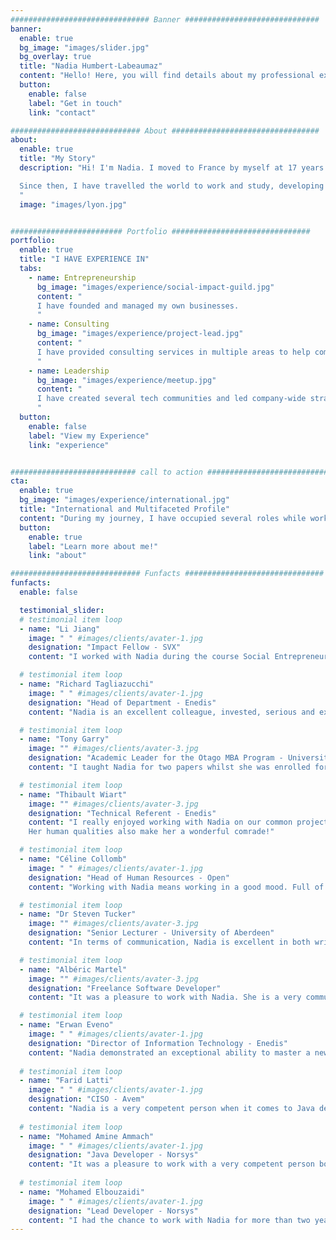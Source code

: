 ```yaml
---
############################### Banner ##############################
banner:
  enable: true
  bg_image: "images/slider.jpg"
  bg_overlay: true
  title: "Nadia Humbert-Labeaumaz"
  content: "Hello! Here, you will find details about my professional experience as well as some of my thoughts and case studies."
  button:
    enable: false
    label: "Get in touch"
    link: "contact"

############################# About #################################
about:
  enable: true
  title: "My Story"
  description: "Hi! I'm Nadia. I moved to France by myself at 17 years old.

  Since then, I have travelled the world to work and study, developing knowledge and skills in diverse fields such as engineering, business and science, building up experience in entrepreneurship, consulting and leadership and learning from many cultures.
  "
  image: "images/lyon.jpg"


######################### Portfolio ###############################
portfolio:
  enable: true
  title: "I HAVE EXPERIENCE IN"
  tabs:
    - name: Entrepreneurship
      bg_image: "images/experience/social-impact-guild.jpg"
      content: "
      I have founded and managed my own businesses.
      "      
    - name: Consulting
      bg_image: "images/experience/project-lead.jpg"
      content: "
      I have provided consulting services in multiple areas to help companies achieve strategic goals and scale up.
      "
    - name: Leadership
      bg_image: "images/experience/meetup.jpg"
      content: "
      I have created several tech communities and led company-wide strategic initiatives.
      "
  button:
    enable: false
    label: "View my Experience"
    link: "experience"


############################ call to action ###########################
cta:
  enable: true
  bg_image: "images/experience/international.jpg"
  title: "International and Multifaceted Profile"
  content: "During my journey, I have occupied several roles while working with startups, medium-sized and large enterprises from various industries worldwide."
  button:
    enable: true
    label: "Learn more about me!"
    link: "about"

############################# Funfacts ###############################
funfacts:
  enable: false

  testimonial_slider:
  # testimonial item loop
  - name: "Li Jiang"
    image: " " #images/clients/avater-1.jpg
    designation: "Impact Fellow - SVX"
    content: "I worked with Nadia during the course Social Entrepreneurship in Schulich MBA. I have to say that Nadia is the best person I ever want to work with in a team. She is passionate about social enterprise and doing good to society; she is capable of looking at the bigger picture to ensure the team stays on track during the process and reaches our goals successfully; she is committed to delivering the best quality work by doing tons of primary research and secondary research; and she is very insightful when analyzing the data (absolutely super strong in analytical skills). Great team player!"

  # testimonial item loop
  - name: "Richard Tagliazucchi"
    image: " " #images/clients/avater-1.jpg
    designation: "Head of Department - Enedis"
    content: "Nadia is an excellent colleague, invested, serious and extremely competent. Her departure was a real loss!"

  # testimonial item loop
  - name: "Tony Garry"
    image: "" #images/clients/avater-3.jpg
    designation: "Academic Leader for the Otago MBA Program - University of Otago"
    content: "I taught Nadia for two papers whilst she was enrolled for an MBA at the University of Otago. Nadia was able to apply both her broad business knowledge and experience and more specialised areas of expertise within the fields of marketing and strategy to solve challenging business problems to an exceptionally high standard."

  # testimonial item loop
  - name: "Thibault Wiart"
    image: "" #images/clients/avater-3.jpg
    designation: "Technical Referent - Enedis"
    content: "I really enjoyed working with Nadia on our common projects and saw her rapidly evolve technically and also in terms of confidence and communication.
    Her human qualities also make her a wonderful comrade!"

  # testimonial item loop
  - name: "Céline Collomb"
    image: " " #images/clients/avater-1.jpg
    designation: "Head of Human Resources - Open"
    content: "Working with Nadia means working in a good mood. Full of energy, convictions, desires, Nadia knows how to take a step back and bring her ideas to a team."

  # testimonial item loop
  - name: "Dr Steven Tucker"
    image: "" #images/clients/avater-3.jpg
    designation: "Senior Lecturer - University of Aberdeen"
    content: "In terms of communication, Nadia is excellent in both written and verbal forms. She is a well-mannered and pleasant student, with a relaxed and independent approach to learning. Nadia is more than capable of rising to a challenge and succeeding in making the most of every opportunity. All things considered, Nadia is a fully rounded, mature individual, with a talent and determination that will ensure success where ever her career takes her next."

  # testimonial item loop
  - name: "Albéric Martel"
    image: "" #images/clients/avater-3.jpg
    designation: "Freelance Software Developer"
    content: "It was a pleasure to work with Nadia. She is a very communicative and positive person. She has very good human and technical skills and is always seeking to get the best of herself as well as help others do so. It would be a pleasure to collaborate again. Reach out to her - you won't be disappointed."

  # testimonial item loop
  - name: "Erwan Eveno"
    image: " " #images/clients/avater-1.jpg
    designation: "Director of Information Technology - Enedis"
    content: "Nadia demonstrated an exceptional ability to master a new environment and new technologies. After a few weeks, she became an essential part of the project. Intellectually brilliant, Nadia adapts perfectly to her entire ecosystem, clients, colleagues, managers."
    
  # testimonial item loop
  - name: "Farid Latti"
    image: " " #images/clients/avater-1.jpg
    designation: "CISO - Avem"
    content: "Nadia is a very competent person when it comes to Java development, with the added ability to grasp and master new skills very quickly. Always in a good mood. Someone I would hire again without hesitation."
    
  # testimonial item loop
  - name: "Mohamed Amine Ammach"
    image: " " #images/clients/avater-1.jpg
    designation: "Java Developer - Norsys"
    content: "It was a pleasure to work with a very competent person both in terms of technical abilities and management. Nadia is the person with whom you want to give more than 100% without a doubt."
    
  # testimonial item loop
  - name: "Mohamed Elbouzaidi"
    image: " " #images/clients/avater-1.jpg
    designation: "Lead Developer - Norsys"
    content: "I had the chance to work with Nadia for more than two years on a big project. Nadia significantly contributed to the project's success: she took on great mentoring, leadership, and coaching responsibilities. I am also delighted to say that she is an excellent teammate, a kind person and an ideal colleague."
---
```


